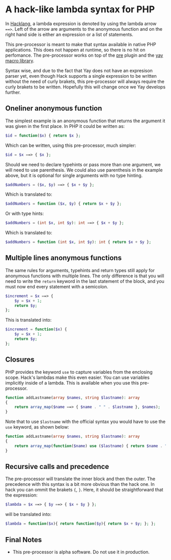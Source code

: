 A hack-like lambda syntax for PHP
=================================

In [Hacklang](https://docs.hhvm.com/hack/lambdas/introduction), a lambda expression is denoted by using the lambda arrow `==>`. Left of the arrow are arguments to the anonymous function and on the right hand side is either an expression or a list of statements.

This pre-processor is meant to make that syntax available in native PHP applications. This does not happen at runtime, so there is no hit on perfomance. The pre-processor works on top of the [pre](https://github.com/preprocess/pre-plugin) plugin and the [yay macro library](https://github.com/marcioAlmada/yay).

Syntax wise, and due to the fact that Yay does not have an expresison parser yet, even though Hack supports a single expression to be written without the need of curly brakets, this pre-processor will always require the curly brakets to be written. Hopefully this will change once we Yay develops further.

Oneliner anonymous function
---------------------------

The simplest example is an anonymous function that returns the argument it was given in the first place. In PHP it could be written as:

```php
$id = function($x) { return $x };
```

Which can be written, using this pre-processor, much simpler:

```php
$id = $x ==> { $x };
```

Should we need to declare typehints or pass more than one argument, we will need to use parenthesis. We could also use parenthesis in the example above, but it is optional for single arguments with no type hinting.

```php
$addNumbers = ($x, $y) ==> { $x + $y };
```

Which is translated to:

```php
$addNumbers = function ($x, $y) { return $x + $y };
```

Or with type hints:

```php
$addNumbers = (int $x, int $y): int ==> { $x + $y };
```

Which is translated to:

```php
$addNumbers = function (int $x, int $y): int { return $x + $y };
```

Multiple lines anonymous functions
----------------------------------

The same rules for arguments, typehints and return types still apply for anonymous functions with multiple lines. The only difference is that you will need to write the `return` keyword in the last statement of the block, and you must now end every statement with a semicolon.

```php
$increment = $x ==> {
    $y = $x + 1;
    return $y;
};
```

This is translated into:

```php
$increment = function($x) {
    $y = $x + 1;
    return $y;
};
```

Closures
--------

PHP provides the keyword `use` to capture variables from the enclosing scope. Hack's lambdas make this even easier. You can use variables implicitly inside of a lambda. This is available when you use this pre-processor.

```php
function addLastname(array $names, string $lastname): array
{
    return array_map($name ==> { $name . " " . $lastname }, $names);
}
```

Note that to use `$lastname` with the official syntax you would have to use the `use` keyword, as shown below:

```php
function addLastname(array $names, string $lastname): array
{
    return array_map(function($name) use ($lastname) { return $name . " " . $lastname }, $names);
}
```

Recursive calls and precedence
------------------------------

The pre-processor will translate the inner block and then the outer. The precedence with this syntax is a bit more obvious than the hack one. In hack you can ommit the brakets `{`, `}`. Here, it should be straightforward that the expression:

```php
$lambda = $x ==> { $y ==> { $x + $y } };
```

will be translated into:

```php
$lambda = function($x){ return function($y){ return $x + $y; }; };
```

Final Notes
-----------
 - This pre-processor is alpha software. Do not use it in production.